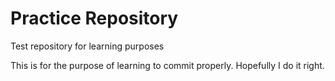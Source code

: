 # Practice Repository
Test repository for learning purposes

This is for the purpose of learning to commit properly.
Hopefully I do it right.
